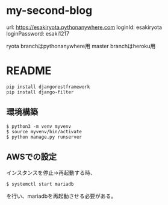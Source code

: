 # my-second-blog
url: https://esakiryota.pythonanywhere.com
loginId: esakiryota
loginPassword: esaki1217

ryota branchはpythonanywhere用
master branchはheroku用


# README
```
pip install djangorestframework
pip install django-filter
```

## 環境構築

```
$ python3 -m venv myvenv
$ source myvenv/bin/activate
$ python manage.py runserver
```

## AWSでの設定
インスタンスを停止→再起動する時、
```
$ systemctl start mariadb
```
を行い、mariadbを再起動させる必要がある。
